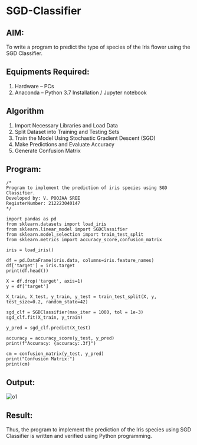# SGD-Classifier
## AIM:
To write a program to predict the type of species of the Iris flower using the SGD Classifier.

## Equipments Required:
1. Hardware – PCs
2. Anaconda – Python 3.7 Installation / Jupyter notebook

## Algorithm
1. Import Necessary Libraries and Load Data 
2. Split Dataset into Training and Testing Sets 
3. Train the Model Using Stochastic Gradient Descent (SGD) 
4. Make Predictions and Evaluate Accuracy 
5. Generate Confusion Matrix 

## Program:
```
/*
Program to implement the prediction of iris species using SGD Classifier.
Developed by: V. POOJAA SREE
RegisterNumber: 212223040147
*/

import pandas as pd
from sklearn.datasets import load_iris
from sklearn.linear_model import SGDClassifier
from sklearn.model_selection import train_test_split
from sklearn.metrics import accuracy_score,confusion_matrix

iris = load_iris()

df = pd.DataFrame(iris.data, columns=iris.feature_names)
df['target'] = iris.target
print(df.head())

X = df.drop('target', axis=1)
y = df['target']

X_train, X_test, y_train, y_test = train_test_split(X, y, test_size=0.2, random_state=42)

sgd_clf = SGDClassifier(max_iter = 1000, tol = 1e-3)
sgd_clf.fit(X_train, y_train)

y_pred = sgd_clf.predict(X_test)

accuracy = accuracy_score(y_test, y_pred)
print(f"Accuracy: {accuracy:.3f}")

cm = confusion_matrix(y_test, y_pred)
print("Confusion Matrix:")
print(cm)

```

## Output:


![o1](https://github.com/user-attachments/assets/47671193-c0d4-4b05-b94a-f0c81f853e4c)



## Result:
Thus, the program to implement the prediction of the Iris species using SGD Classifier is written and verified using Python programming.
